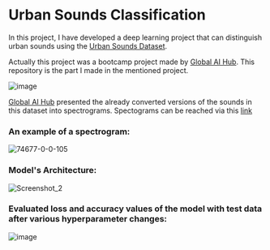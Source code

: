 # Urban Sounds Classification

In this project, I have developed a deep learning project that can distinguish urban sounds using the [Urban Sounds Dataset](https://urbansounddataset.weebly.com/urbansound8k.html). 

Actually this project was a bootcamp project made by [Global AI Hub](https://globalaihub.com/). This repository is the part I made in the mentioned project.

![image](https://user-images.githubusercontent.com/74237094/194168887-b867257e-6776-41a6-b3b7-ab5a54aa4653.png)


[Global AI Hub](https://globalaihub.com/) presented the already converted versions of the sounds in this dataset into spectrograms. Spectograms can be reached via this [link](https://drive.google.com/drive/folders/1xey3vAVNDjWxnSfhuUsf_5dGANZWmCog)

### An example of a spectrogram:

![74677-0-0-105](https://user-images.githubusercontent.com/74237094/194163084-1d8b25b9-8a37-4cf7-928e-0fa6013ce165.png)

### Model's Architecture:

![Screenshot_2](https://user-images.githubusercontent.com/74237094/194168054-acec05e6-c598-479e-bdc3-fa574c780f58.png)


### Evaluated loss and accuracy values of the model with test data after various hyperparameter changes:


![image](https://user-images.githubusercontent.com/74237094/194752129-c19e71d7-65d9-4a26-ba03-ac69a31b072b.png)

